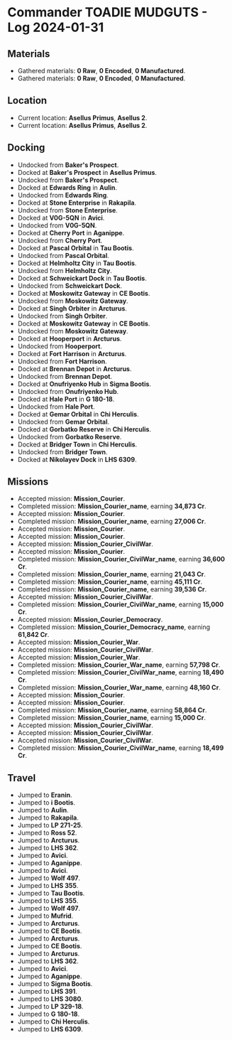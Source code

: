 # Commander TOADIE MUDGUTS - Log 2024-01-31

## Materials
- Gathered materials: **0 Raw**, **0 Encoded**, **0 Manufactured**.
- Gathered materials: **0 Raw**, **0 Encoded**, **0 Manufactured**.

## Location
- Current location: **Asellus Primus**, **Asellus 2**.
- Current location: **Asellus Primus**, **Asellus 2**.

## Docking
- Undocked from **Baker's Prospect**.
- Docked at **Baker's Prospect** in **Asellus Primus**.
- Undocked from **Baker's Prospect**.
- Docked at **Edwards Ring** in **Aulin**.
- Undocked from **Edwards Ring**.
- Docked at **Stone Enterprise** in **Rakapila**.
- Undocked from **Stone Enterprise**.
- Docked at **V0G-5QN** in **Avici**.
- Undocked from **V0G-5QN**.
- Docked at **Cherry Port** in **Aganippe**.
- Undocked from **Cherry Port**.
- Docked at **Pascal Orbital** in **Tau Bootis**.
- Undocked from **Pascal Orbital**.
- Docked at **Helmholtz City** in **Tau Bootis**.
- Undocked from **Helmholtz City**.
- Docked at **Schweickart Dock** in **Tau Bootis**.
- Undocked from **Schweickart Dock**.
- Docked at **Moskowitz Gateway** in **CE Bootis**.
- Undocked from **Moskowitz Gateway**.
- Docked at **Singh Orbiter** in **Arcturus**.
- Undocked from **Singh Orbiter**.
- Docked at **Moskowitz Gateway** in **CE Bootis**.
- Undocked from **Moskowitz Gateway**.
- Docked at **Hooperport** in **Arcturus**.
- Undocked from **Hooperport**.
- Docked at **Fort Harrison** in **Arcturus**.
- Undocked from **Fort Harrison**.
- Docked at **Brennan Depot** in **Arcturus**.
- Undocked from **Brennan Depot**.
- Docked at **Onufriyenko Hub** in **Sigma Bootis**.
- Undocked from **Onufriyenko Hub**.
- Docked at **Hale Port** in **G 180-18**.
- Undocked from **Hale Port**.
- Docked at **Gemar Orbital** in **Chi Herculis**.
- Undocked from **Gemar Orbital**.
- Docked at **Gorbatko Reserve** in **Chi Herculis**.
- Undocked from **Gorbatko Reserve**.
- Docked at **Bridger Town** in **Chi Herculis**.
- Undocked from **Bridger Town**.
- Docked at **Nikolayev Dock** in **LHS 6309**.

## Missions
- Accepted mission: **Mission_Courier**.
- Completed mission: **Mission_Courier_name**, earning **34,873 Cr**.
- Accepted mission: **Mission_Courier**.
- Completed mission: **Mission_Courier_name**, earning **27,006 Cr**.
- Accepted mission: **Mission_Courier**.
- Accepted mission: **Mission_Courier**.
- Accepted mission: **Mission_Courier_CivilWar**.
- Accepted mission: **Mission_Courier**.
- Completed mission: **Mission_Courier_CivilWar_name**, earning **36,600 Cr**.
- Completed mission: **Mission_Courier_name**, earning **21,043 Cr**.
- Completed mission: **Mission_Courier_name**, earning **45,111 Cr**.
- Completed mission: **Mission_Courier_name**, earning **39,536 Cr**.
- Accepted mission: **Mission_Courier_CivilWar**.
- Completed mission: **Mission_Courier_CivilWar_name**, earning **15,000 Cr**.
- Accepted mission: **Mission_Courier_Democracy**.
- Completed mission: **Mission_Courier_Democracy_name**, earning **61,842 Cr**.
- Accepted mission: **Mission_Courier_War**.
- Accepted mission: **Mission_Courier_CivilWar**.
- Accepted mission: **Mission_Courier_War**.
- Completed mission: **Mission_Courier_War_name**, earning **57,798 Cr**.
- Completed mission: **Mission_Courier_CivilWar_name**, earning **18,490 Cr**.
- Completed mission: **Mission_Courier_War_name**, earning **48,160 Cr**.
- Accepted mission: **Mission_Courier**.
- Accepted mission: **Mission_Courier**.
- Completed mission: **Mission_Courier_name**, earning **58,864 Cr**.
- Completed mission: **Mission_Courier_name**, earning **15,000 Cr**.
- Accepted mission: **Mission_Courier_CivilWar**.
- Accepted mission: **Mission_Courier_CivilWar**.
- Accepted mission: **Mission_Courier_CivilWar**.
- Completed mission: **Mission_Courier_CivilWar_name**, earning **18,499 Cr**.

## Travel
- Jumped to **Eranin**.
- Jumped to **i Bootis**.
- Jumped to **Aulin**.
- Jumped to **Rakapila**.
- Jumped to **LP 271-25**.
- Jumped to **Ross 52**.
- Jumped to **Arcturus**.
- Jumped to **LHS 362**.
- Jumped to **Avici**.
- Jumped to **Aganippe**.
- Jumped to **Avici**.
- Jumped to **Wolf 497**.
- Jumped to **LHS 355**.
- Jumped to **Tau Bootis**.
- Jumped to **LHS 355**.
- Jumped to **Wolf 497**.
- Jumped to **Mufrid**.
- Jumped to **Arcturus**.
- Jumped to **CE Bootis**.
- Jumped to **Arcturus**.
- Jumped to **CE Bootis**.
- Jumped to **Arcturus**.
- Jumped to **LHS 362**.
- Jumped to **Avici**.
- Jumped to **Aganippe**.
- Jumped to **Sigma Bootis**.
- Jumped to **LHS 391**.
- Jumped to **LHS 3080**.
- Jumped to **LP 329-18**.
- Jumped to **G 180-18**.
- Jumped to **Chi Herculis**.
- Jumped to **LHS 6309**.

